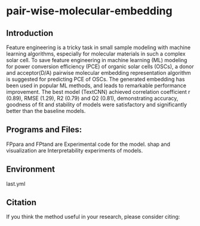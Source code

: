 # pair-wise-molecular-embedding  
## Introduction
  Feature engineering is a tricky task in small sample modeling with machine learning algorithms, especially for molecular materials in such a complex solar cell. To save feature engineering in machine learning (ML) modeling for power conversion efficiency (PCE) of organic solar cells (OSCs), a donor and acceptor(D/A) pairwise molecular embedding representation algorithm is suggested for predicting PCE of OSCs. The generated embedding has been used in popular ML methods, and leads to remarkable performance improvement. The best model (TextCNN) achieved correlation coefficient r (0.89), RMSE (1.29), R2 (0.79) and Q2 (0.81), demonstrating accuracy, goodness of fit and stability of models were satisfactory and significantly better than the baseline models.
## Programs and Files:
FPpara and FPtand are Experimental code for the model.
shap and visualization are Interpretability experiments of models.
## Environment
last.yml
## Citation
If you think the method useful in your research, please consider citing:
